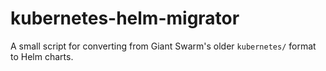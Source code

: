 # kubernetes-helm-migrator

A small script for converting from Giant Swarm's older `kubernetes/` format to Helm charts.
